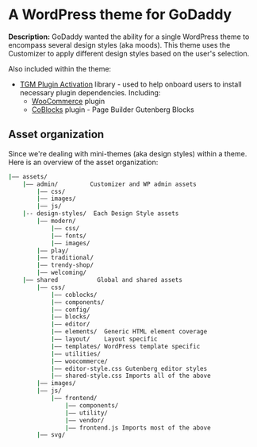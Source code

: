 # A WordPress theme for GoDaddy

__Description:__ GoDaddy wanted the ability for a single WordPress theme to encompass several design styles (aka moods). This theme uses the Customizer to apply different design styles based on the user's selection.

Also included within the theme:

* [TGM Plugin Activation](http://tgmpluginactivation.com/) library - used to help onboard users to install necessary plugin dependencies. Including:
    * [WooCommerce](https://wordpress.org/plugins/woocommerce/) plugin
	* [CoBlocks](https://wordpress.org/plugins/coblocks/) plugin - Page Builder Gutenberg Blocks

## Asset organization

Since we're dealing with mini-themes (aka design styles) within a theme. Here is an overview of the asset organization:

``` bash
|—— assets/
    |—— admin/         Customizer and WP admin assets
        |—— css/
        |—— images/
        |—— js/
    |-- design-styles/  Each Design Style assets
        |—— modern/
            |—— css/
            |—— fonts/
            |—— images/
        |—— play/
        |—— traditional/
        |—— trendy-shop/
        |—— welcoming/
    |—— shared           Global and shared assets
        |—— css/
            |—— coblocks/
            |—— components/
            |—— config/
            |—— blocks/
            |—— editor/
            |—— elements/  Generic HTML element coverage
            |—— layout/    Layout specific
            |—— templates/ WordPress template specific
            |—— utilities/
            |—— woocommerce/
            |—— editor-style.css Gutenberg editor styles
            |—— shared-style.css Imports all of the above
        |—— images/
        |—— js/
            |—— frontend/
                |—— components/
                |—— utility/
                |—— vendor/
                |—— frontend.js Imports most of the above
        |—— svg/
```
